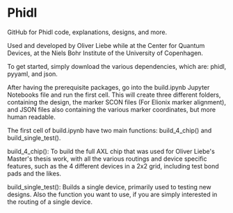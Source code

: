 # Phidl
GitHub for Phidl code, explanations, designs, and more.

Used and developed by Oliver Liebe while at the Center for Quantum Devices, at the Niels Bohr Institute of the University of Copenhagen. 

To get started, simply download the various dependencies, which are: phidl, pyyaml, and json.

After having the prerequisite packages, go into the build.ipynb Jupyter Notebooks file and run the first cell. This will create three different folders, containing the design, the marker SCON files (For Elionix marker alignment), and JSON files also containing the various marker coordinates, but more human readable. 

The first cell of build.ipynb have two main functions: build_4_chip() and build_single_test(). 

build_4_chip():
  To build the full AXL chip that was used for Oliver Liebe's Master's thesis work, with all the various routings and device specific features, such as the 4 different devices in a 2x2 grid, including test bond pads and the likes.

build_single_test():
  Builds a single device, primarily used to testing new designs. Also the function you want to use, if you are simply interested in the routing of a single device. 
